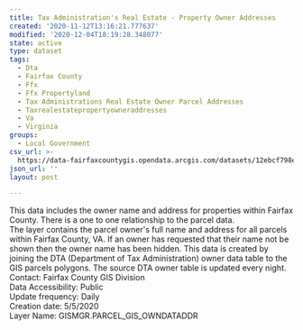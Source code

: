 ```yaml
---
title: Tax Administration's Real Estate - Property Owner Addresses
created: '2020-11-12T13:16:21.777637'
modified: '2020-12-04T18:19:28.348077'
state: active
type: dataset
tags:
  - Dta
  - Fairfax County
  - Ffx
  - Ffx Propertyland
  - Tax Administrations Real Estate Owner Parcel Addresses
  - Taxrealestatepropertyowneraddresses
  - Va
  - Virginia
groups:
  - Local Government
csv_url: >-
  https://data-fairfaxcountygis.opendata.arcgis.com/datasets/12ebcf798e7146069125c1547f796334_0.csv?outSR=%7B%22latestWkid%22%3A2283%2C%22wkid%22%3A102746%7D
json_url: ''
layout: post

---
```

<div>This data includes the owner name and address for properties within Fairfax County. There is a one to one relationship to the parcel data.</div><div>The layer contains the parcel owner's full name and address for all parcels within Fairfax County, VA. If an owner has requested that their name not be shown then the owner name has been hidden. This data is created by joining the DTA (Department of Tax Administration) owner data table to the GIS parcels polygons. The source DTA owner table is updated every night. </div><div>Contact: Fairfax County GIS Division</div><div>Data Accessibility: Public</div><div>Update frequency: Daily</div><div>Creation date: 5/5/2020</div><div>Layer Name: GISMGR.PARCEL_GIS_OWNDATADDR<br /></div><div><br /></div>
